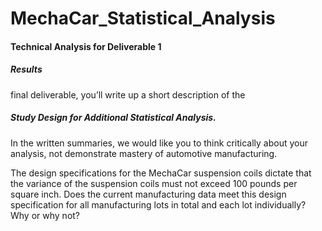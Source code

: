 # MechaCar_Statistical_Analysis

#### Technical Analysis for Deliverable 1
##### Results 

final deliverable, you’ll write up a short description of the 

##### Study Design for Additional Statistical Analysis. 
In the written summaries, we would like you to think critically about your analysis, not demonstrate mastery of automotive manufacturing.

The design specifications for the MechaCar suspension coils dictate that the variance of the suspension coils must not exceed 100 pounds per square inch. Does the current manufacturing data meet this design specification for all manufacturing lots in total and each lot individually? Why or why not?
